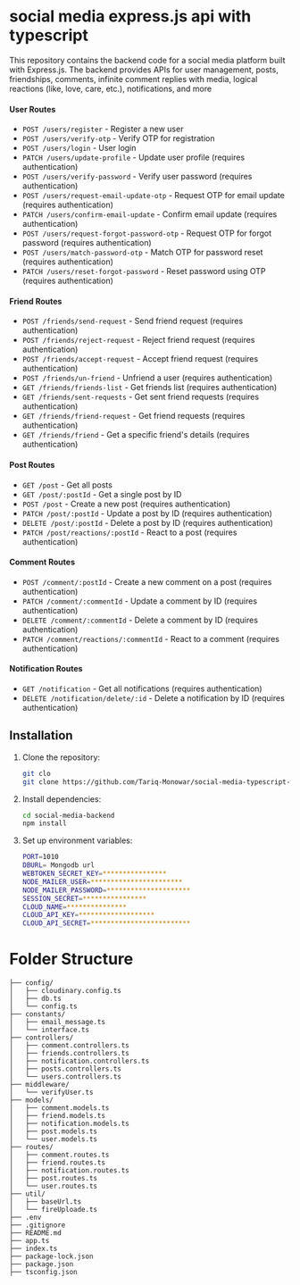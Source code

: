 # social media express.js api with typescript
This repository contains the backend code for a social media platform built with Express.js. The backend provides APIs for user management, posts, friendships, comments, infinite comment replies with media, logical reactions (like, love, care, etc.), notifications, and more
#### User Routes
- `POST /users/register` - Register a new user
- `POST /users/verify-otp` - Verify OTP for registration
- `POST /users/login` - User login
- `PATCH /users/update-profile` - Update user profile (requires authentication)
- `POST /users/verify-password` - Verify user password (requires authentication)
- `POST /users/request-email-update-otp` - Request OTP for email update (requires authentication)
- `PATCH /users/confirm-email-update` - Confirm email update (requires authentication)
- `POST /users/request-forgot-password-otp` - Request OTP for forgot password (requires authentication)
- `POST /users/match-password-otp` - Match OTP for password reset (requires authentication)
- `PATCH /users/reset-forgot-password` - Reset password using OTP (requires authentication)

#### Friend Routes
- `POST /friends/send-request` - Send friend request (requires authentication)
- `POST /friends/reject-request` - Reject friend request (requires authentication)
- `POST /friends/accept-request` - Accept friend request (requires authentication)
- `POST /friends/un-friend` - Unfriend a user (requires authentication)
- `GET /friends/friends-list` - Get friends list (requires authentication)
- `GET /friends/sent-requests` - Get sent friend requests (requires authentication)
- `GET /friends/friend-request` - Get friend requests (requires authentication)
- `GET /friends/friend` - Get a specific friend's details (requires authentication)

#### Post Routes
- `GET /post` - Get all posts
- `GET /post/:postId` - Get a single post by ID
- `POST /post` - Create a new post (requires authentication)
- `PATCH /post/:postId` - Update a post by ID (requires authentication)
- `DELETE /post/:postId` - Delete a post by ID (requires authentication)
- `PATCH /post/reactions/:postId` - React to a post (requires authentication)

#### Comment Routes
- `POST /comment/:postId` - Create a new comment on a post (requires authentication)
- `PATCH /comment/:commentId` - Update a comment by ID (requires authentication)
- `DELETE /comment/:commentId` - Delete a comment by ID (requires authentication)
- `PATCH /comment/reactions/:commentId` - React to a comment (requires authentication)

#### Notification Routes
- `GET /notification` - Get all notifications (requires authentication)
- `DELETE /notification/delete/:id` - Delete a notification by ID (requires authentication)

## Installation
1. Clone the repository:
   ```bash
   git clo
   git clone https://github.com/Tariq-Monowar/social-media-typescript-with-express.js-api.git
2. Install dependencies:
    ```bash
    cd social-media-backend
    npm install
3. Set up environment variables:
   ```bash
   PORT=1010
   DBURL= Mongodb url
   WEBTOKEN_SECRET_KEY=****************
   NODE_MAILER_USER=***********************
   NODE_MAILER_PASSWORD=*********************
   SESSION_SECRET=****************
   CLOUD_NAME=***************
   CLOUD_API_KEY=*******************
   CLOUD_API_SECRET=*************************

# Folder Structure
```
├── config/
│   ├── cloudinary.config.ts
│   ├── db.ts
│   └── config.ts
├── constants/
│   ├── email_message.ts
│   └── interface.ts
├── controllers/
│   ├── comment.controllers.ts
│   ├── friends.controllers.ts
│   ├── notification.controllers.ts
│   ├── posts.controllers.ts
│   └── users.controllers.ts
├── middleware/
│   └── verifyUser.ts
├── models/
│   ├── comment.models.ts
│   ├── friend.models.ts
│   ├── notification.models.ts
│   ├── post.models.ts
│   └── user.models.ts
├── routes/
│   ├── comment.routes.ts
│   ├── friend.routes.ts
│   ├── notification.routes.ts
│   ├── post.routes.ts
│   └── user.routes.ts
├── util/
│   ├── baseUrl.ts
│   └── fireUploade.ts
├── .env
├── .gitignore
├── README.md
├── app.ts
├── index.ts
├── package-lock.json
├── package.json
├── tsconfig.json
```
